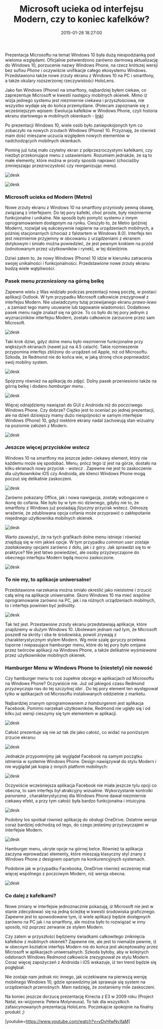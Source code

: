 ﻿---
layout:     post
title:      Microsoft ucieka od interfejsu Modern, czy to koniec kafelków?
date:       2015-01-28 18:27:00
summary:    Prezentacja Microsoftu na temat Windows 10 była dużą niespodzianką pod wieloma względami. Oficjalnie potwierdzono zarówno darmową aktualizację do Windows 10, porzucenie nazwy Windows Phone, na rzecz krótszej wersji bez sufixu Phone i oczywiście unifikacje całego ekosystemu Windows. Przedstawiono tak...
categories: windows oprogramowanie urządzenia mobilne
---



Prezentacja Microsoftu na temat Windows 10 była dużą niespodzianką pod wieloma względami. Oficjalnie potwierdzono zarówno darmową aktualizację do Windows 10, porzucenie nazwy Windows Phone, na rzecz krótszej wersji bez sufixu  *Phone*  i oczywiście unifikacje całego ekosystemu Windows. Przedstawiono także nowe zrzuty ekranu z Windows 10 na PC i smartfony, a także okulary rozszerzonej rzeczywistości HoloLens.

Jako fan Windows (Phone) na smarftony, najbardziej byłem ciekaw, co zaprezentuje Microsoft w kwestii następcy mobilnych okienek. Mimo iż wizja jednego systemu jest niezmiernie ciekawa i przyszłościowa, nie wszystko wydaje się do końca przemyślane. (Polecam zapoznanie się z wcześniejszym wpisem: Ewolucja kafelków w Windows Phone, czyli historia ekranu startowego w mobilnych okienkach - [link](http://www.dobreprogramy.pl/djfoxer/Ewolucja-kafelkow-w-Windows-Phone-czyli-historia-ekranu-startowego-w-mobilnych-okienkach,60258.html))

Po prezentacji Windows 10, wiele osób było zaniepokojonych tym co zobaczyło na nowych zrzutach Windows (Phone) 10. Przyznaję, że również mam dość mieszane uczucia względem nowych elementów w nadchodzących mobilnych okienkach.

Pominę już tutaj mało czytelny ekran z półprzezroczystymi kafelkami, czy niezbyt przekonujące menu z ustawieniami. Rozumiem jednakże, że są to małe elementy, które można w prosty sposób naprawić (chociażby zmniejszając przezroczystość czy reorganizując menu).



![desk](https://raw.githubusercontent.com/djfoxer/djfoxer.github.io/master/_img/2015-1-28-_61_/g_-_608x405_-_-_60608x20150127000449_0.jpg)




![desk](https://raw.githubusercontent.com/djfoxer/djfoxer.github.io/master/_img/2015-1-28-_61_/g_-_608x405_-_-_60608x20150127000453_0.jpg)





### Microsoft ucieka od Modern (Metro)



Nowe zrzuty ekranu z Windows 10 na smartfony przyniosły pewną obawę, związaną z interfejsem. Do tej pory kafelki, choć proste, były niezmiernie funkcjonalne i unikalne. Nie sposób było pomylić systemu z innym oprogramowaniem dostępnym na rynku. Cieszyło to, że Metro (później Modern), rozwijał się sukcesywnie najpierw na urządzeniach mobilnych, a później stacjonarnych (chociaż z falstartem w Windows 8.0). Interfejs ten jest niezmiernie przyjemny w obcowaniu z urządzeniami z ekranem dotykowym i śmiało można powiedzieć, że jest pewnym krokiem na przód (odnotowanym przez użytkowników i rynek), w tej dziedzinie.

Dziwi zatem to, że nowy Windows (Phone) 10 idzie w kierunku zatracenia swojej unikalności i funkcjonalności. Przedstawione nowe zrzuty ekranu budzą wiele wątpliwości.



### Pasek menu  *przeniesiony*  na górną belkę



Zapewne wielu z Was widziało podczas prezentacji nową pocztę, w postaci aplikacji Outlook. W tym przypadku Microsoft całkowicie zrezygnował z interfejsu Modern. Nie uświadczymy tutaj przewijanego ekranu  *prawo-lewo* , a zamiast tego mamy usuwanie lub tagowanie wiadomości. Dodatkowo pasek menu nagle znalazł się na górze. To co było do tej pory jednym z wyznaczników interfejsu Modern, zostało całkowicie zarzucone przez sam Microsoft.


![desk](https://raw.githubusercontent.com/djfoxer/djfoxer.github.io/master/_img/2015-1-28-_61_/g_-_608x405_-_-_60608x20150126231405_0.jpg)



Taki krok dziwi, gdyż dolne menu było niezmiernie funkcjonalne przy większych ekranach (nawet już na 4.5 calach). Takie rozmieszenie przypomina interfejs zbliżony do urządzeń od Apple, niż od Microsoftu. Szkoda, że Redmond nie do końca wie, w jaką stronę chce poprowadzić swój mobilny system.



![desk](https://raw.githubusercontent.com/djfoxer/djfoxer.github.io/master/_img/2015-1-28-_61_/g_-_608x405_-_-_60608x20150127215226_0.jpg)



Spójrzmy również na aplikację do zdjęć. Dolny pasek przeniesiono także na górną belkę i dodano  *hamburger menu* .


![desk](https://raw.githubusercontent.com/djfoxer/djfoxer.github.io/master/_img/2015-1-28-_61_/g_-_608x405_-_-_60608x20150126231329_0.jpg)



Więcej odnajdziemy nawiązań do GUI z Androida niż do poczciwego Windows Phone. Czy dobrze? Ciężko jest to oceniać po jednej prezentacji, ale na dzień dzisiejszy mamy dużo niespójności w samym interfejsie Windows (Phone) 10, gdyż niektóre ekrany nadal zachowują stan wizualny na poziomie założeń z Modern.



![desk](https://raw.githubusercontent.com/djfoxer/djfoxer.github.io/master/_img/2015-1-28-_61_/g_-_608x405_-_-_60608x20150127003603_0.jpg)





### Jeszcze więcej przycisków  *wstecz* 


Windows 10 na smartfony ma jeszcze jeden ciekawy element, który nie każdemu może się spodobać. Menu, prócz tego iż jest na górze, dostało na kilku ekranach  *nowy*  przycisk -  *wstecz* . Zapewne nie jest to zaskoczenie dla użytkowników iOS czy Androida, ale klienci Windows Phone mogą poczuć się delikatnie zaskoczeni.



![desk](https://raw.githubusercontent.com/djfoxer/djfoxer.github.io/master/_img/2015-1-28-_61_/g_-_608x405_-_-_60608x20150126231410_0.jpg)



Zarówno pokazany Office, jak i nowa nawigacja, zostały wzbogacone o ikonę do cofania. Nie było by w tym nic dziwnego, gdyby nie to, że smartfony z Windows już posiadają  *fizyczny*  przycisk wstecz. Odnoszę wrażenie, że zdublowana opcja cofania może przyprawić o zakłopotanie niejednego użytkownika mobilnych okienek.



![desk](https://raw.githubusercontent.com/djfoxer/djfoxer.github.io/master/_img/2015-1-28-_61_/g_-_608x405_-_-_60608x20150126231420_0.jpg)



Warto zauważyć, że na tych grafikach dolne menu istnieje i również znajdują się w nim jakieś opcje. W tym przypadku  *common user*  zostaje  *zaatakowany*  opcjami zarówno z dołu, jak i z góry. Jak sprawdzi się to w praktyce? Nie jest łatwo powiedzieć, ale osoby przyzwyczajone do obecnego interfejsu Modern będą mocno zaskoczone.

 

![desk](https://raw.githubusercontent.com/djfoxer/djfoxer.github.io/master/_img/2015-1-28-_61_/g_-_608x405_-_-_60608x20150126231413_0.jpg)





### To nie my, to aplikacje uniwersalne!



Przedstawione narzekania można śmiało określić jako nieistotne i zrzucić całą winę na aplikacje uniwersalne. Skoro Windows 10 ma mieć wspólne oprogramowanie zarówno na PC, jak i na różnych urządzeniach mobilnych, to i interfejs powinien być jednolity. 



![desk](https://raw.githubusercontent.com/djfoxer/djfoxer.github.io/master/_img/2015-1-28-_61_/g_-_608x405_-_-_60608x20150127205805_0.jpg)



Tak też jest. Przestawione zrzuty ekranu przedstawiają aplikacje, które znajdziemy  w  *dużym*  Windows 10. Ubolewam jednam nad tym, że Microsoft poszedł na skróty i oba te środowiska, powoli zrywają z charakterystycznym stylem Modern. Wg mnie szalę goryczy przelewa toporne i niepasujące hamburger menu, które do tej pory było omijane przez twórców aplikacji na Windows Phone, a także delikatnie  *wyśmiewane*  przez użytkowników mobilnych okienek.



### Hamburger Menu w Windows Phone to (niestety) nie nowość



Czy hamburger menu to coś zupełnie obcego w aplikacjach od Microsoftu na Windows Phone? Oczywiście nie. Już od jakiegoś czasu Redmond  *przyzwyczaja*  nas do tej  *szczytnej idei* . Do tej pory element ten występował tylko w aplikacjach od Microsoftu instalowanych oddzielnie z marketu.

Najbardziej znanym oprogramowaniem  *z hamburgerem*  jest aplikacja Facebook. Pomimo narzekań użytkowników, Redmond nie ugięło się i od kilku już wersji cieszymy się tym elementem w aplikacji.



![desk](https://raw.githubusercontent.com/djfoxer/djfoxer.github.io/master/_img/2015-1-28-_61_/g_-_608x405_-_-_60608x20150127011159_0.png)



Całość prezentuje się nie aż tak źle jako całość, co widać na poniższym zrzucie ekranu:



![desk](https://raw.githubusercontent.com/djfoxer/djfoxer.github.io/master/_img/2015-1-28-_61_/g_-_608x405_-_-_60608x20150126232702_0.png)



Jednakże przypomnijmy jak wyglądał Facebook na samym początku istnienia w systemie Windows Phone. Design nawiązywał do stylu Modern i nie wyglądał jak kopia z innych platform mobilnych:



![desk](https://raw.githubusercontent.com/djfoxer/djfoxer.github.io/master/_img/2015-1-28-_61_/g_-_608x405_-_-_60608x20150126232659_0.jpg)



Oczywiście wcześniejsza aplikacja Facebook nie miała jeszcze tylu opcji co obecna, to sam interfejs był atrakcyjny wizualnie. Wykorzystanie kontrolki  *panorama* , charakterystycznej dla Windows Phone dawał niezmiernie ciekawy efekt, a przy tym całość była bardzo funkcjonalna i intuicyjna.



![desk](https://raw.githubusercontent.com/djfoxer/djfoxer.github.io/master/_img/2015-1-28-_61_/g_-_608x405_-_-_60608x20150127012152_0.png)



Podobny los spotkał również aplikację do obsługi OneDrive. Ostatnie wersje coraz bardziej odchodzą od tego, do czego jesteśmy przyzwyczajeni w interfejsie Modern.



![desk](https://raw.githubusercontent.com/djfoxer/djfoxer.github.io/master/_img/2015-1-28-_61_/g_-_608x405_-_-_60608x20150126232725_0.jpg)

 

Hamburger menu, ukryte opcje na górnej belce. Również ta aplikacja zaczyna wprowadzać elementy, które mieszają klasyczny styl znany z Windows Phone z designem opartym na konkurencyjnych systemach.

Podobnie jak w przypadku Facebooka, OneDrive również wcześniej miał więcej wspólnego z poczciwym Modern, niż wersja obecna.



![desk](https://raw.githubusercontent.com/djfoxer/djfoxer.github.io/master/_img/2015-1-28-_61_/g_-_608x405_-_-_60608x20150126232658_0.jpg)





### Co dalej z kafelkami?



Nowe zmiany w interfejsie jednoznacznie pokazują, iż Microsoft nie jest w stanie zdecydować się na jedną ścieżkę w kwestii środowiska graficznego. Zapewne jest to spowodowane tym, iż wiele aplikacji będzie dostępnych zarówno na PC jak i na smartfony, ale można było to rozwiązać w inny sposób, niż poprzez zerwanie ze stylem Modern.

Czy zatem w przyszłości będziemy świadkami całkowitego zniknięcia kafelków z mobilnych okienek? Zapewne nie, ale jest to niemalże pewnie, iż w obecnym kształcie interfejs Modern nie do końca jest akceptowalny przez Microsoft w aplikacjach uniwersalnych. Szkoda byłoby, aby w kolejnych odsłonach Windows Redmond całkowicie zrezygnował ze stylu Modern. Coraz więcej zapożyczeń z Androida i iOS wskazuje, iż ten trend będzie się pogłębiał.

Nie zostaje nam jednak nic innego, jak oczekiwane na pierwszą wersję mobilnego Windows 10, gdzie sprawdzimy jak sprawuje się system na urządzeniach przenośnych. Mam nadzieję, że zostaniemy mile zaskoczeni.

Na koniec jeszcze dorzucę prezentację Kinecta z E3 w 2009 roku (Project Natal, ex-wizjonera: Petera Molyneuxa). To tak dla wszystkich zafascynowanych prezentacją HoloLens. Poczekajcie spokojnie na finalny produkt ;)

[youtube=https://www.youtube.com/watch?v=yDvHlwNvXaM]